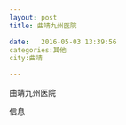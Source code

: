 ```yaml
--- 
layout: post 
title: 曲靖九州医院

date:   2016-05-03 13:39:56 
categories:其他  
city:曲靖
  
--- 
```

   
曲靖九州医院

信息

